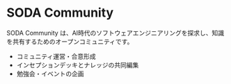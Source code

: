 # SODA Community

SODA Community は、AI時代のソフトウェアエンジニアリングを探求し、知識を共有するためのオープンコミュニティです。

- コミュニティ運営・合意形成
- インセプションデッキとナレッジの共同編集
- 勉強会・イベントの企画
